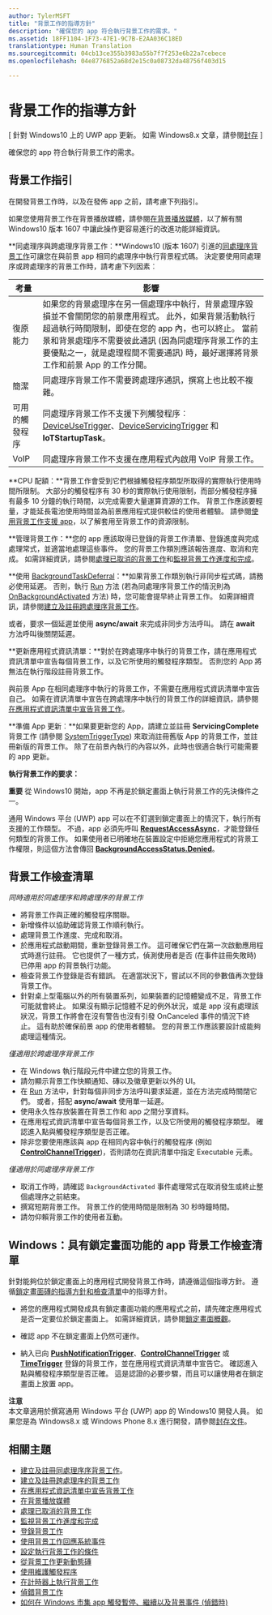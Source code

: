 ```yaml
---
author: TylerMSFT
title: "背景工作的指導方針"
description: "確保您的 app 符合執行背景工作的需求。"
ms.assetid: 18FF1104-1F73-47E1-9C7B-E2AA036C18ED
translationtype: Human Translation
ms.sourcegitcommit: 04cb13ce355b3983a55b7f7f253e6b22a7cebece
ms.openlocfilehash: 04e8776852a68d2e15c0a08732da48756f403d15

---
```


# 背景工作的指導方針

\[ 針對 Windows10 上的 UWP app 更新。 如需 Windows8.x 文章，請參閱[封存](http://go.microsoft.com/fwlink/p/?linkid=619132) \]

確保您的 app 符合執行背景工作的需求。

## 背景工作指引

在開發背景工作時，以及在發佈 app 之前，請考慮下列指引。

如果您使用背景工作在背景播放媒體，請參閱[在背景播放媒體](https://msdn.microsoft.com/en-us/windows/uwp/audio-video-camera/background-audio)，以了解有關 Windows10 版本 1607 中讓此操作更容易進行的改進功能詳細資訊。


  **同處理序與跨處理序背景工作︰**Windows10 (版本 1607) 引進的[同處理序背景工作](create-and-register-an-inproc-background-task.md)可讓您在與前景 app 相同的處理序中執行背景程式碼。 決定要使用同處理序或跨處理序的背景工作時，請考慮下列因素︰

|考量 | 影響 |
|--------------|--------|
|復原能力   | 如果您的背景處理序在另一個處理序中執行，背景處理序毀損並不會關閉您的前景應用程式。 此外，如果背景活動執行超過執行時間限制，即使在您的 app 內，也可以終止。 當前景和背景處理序不需要彼此通訊 (因為同處理序背景工作的主要優點之一，就是處理程間不需要通訊) 時，最好選擇將背景工作和前景 App 的工作分開。 |
|簡潔    | 同處理序背景工作不需要跨處理序通訊，撰寫上也比較不複雜。  |
|可用的觸發程序 | 同處理序背景工作不支援下列觸發程序︰[DeviceUseTrigger](https://msdn.microsoft.com/en-us/library/windows/apps/windows.applicationmodel.background.deviceusetrigger.aspx?f=255&MSPPError=-2147217396)、[DeviceServicingTrigger](https://msdn.microsoft.com/en-us/library/windows/apps/windows.applicationmodel.background.deviceservicingtrigger.aspx) 和 **IoTStartupTask**。 |
|VoIP | 同處理序背景工作不支援在應用程式內啟用 VoIP 背景工作。 |  

**CPU 配額：**背景工作會受到它們根據觸發程序類型所取得的實際執行使用時間所限制。 大部分的觸發程序有 30 秒的實際執行使用限制，而部分觸發程序擁有最多 10 分鐘的執行時間，以完成需要大量運算資源的工作。 背景工作應該要輕量，才能延長電池使用時間並為前景應用程式提供較佳的使用者體驗。 請參閱[使用背景工作支援 app](support-your-app-with-background-tasks.md)，以了解套用至背景工作的資源限制。

**管理背景工作：**您的 app 應該取得已登錄的背景工作清單、登錄進度與完成處理常式，並適當地處理這些事件。 您的背景工作類別應該報告進度、取消和完成。 如需詳細資訊，請參閱[處理已取消的背景工作](handle-a-cancelled-background-task.md)和[監視背景工作進度和完成](monitor-background-task-progress-and-completion.md)。

**使用 [BackgroundTaskDeferral](https://msdn.microsoft.com/library/windows/apps/hh700499)：**如果背景工作類別執行非同步程式碼，請務必使用延遲。 否則，執行 [Run](https://msdn.microsoft.com/library/windows/apps/windows.applicationmodel.background.ibackgroundtask.run.aspx) 方法 (若為同處理序背景工作的情況則為 [OnBackgroundActivated](https://msdn.microsoft.com/en-us/library/windows/apps/windows.ui.xaml.application.onbackgroundactivated.aspx) 方法) 時，您可能會提早終止背景工作。 如需詳細資訊，請參閱[建立及註冊跨處理序背景工作](create-and-register-an-outofproc-background-task.md)。

或者，要求一個延遲並使用 **async/await** 來完成非同步方法呼叫。 請在 **await** 方法呼叫後關閉延遲。

**更新應用程式資訊清單：**對於在跨處理序中執行的背景工作，請在應用程式資訊清單中宣告每個背景工作，以及它所使用的觸發程序類型。 否則您的 App 將無法在執行階段註冊背景工作。

與前景 App 在相同處理序中執行的背景工作，不需要在應用程式資訊清單中宣告自己。 如需在資訊清單中宣告在跨處理序中執行的背景工作的詳細資訊，請參閱[在應用程式資訊清單中宣告背景工作](declare-background-tasks-in-the-application-manifest.md)。

**準備 App 更新︰**如果要更新您的 App，請建立並註冊 **ServicingComplete** 背景工作 (請參閱 [SystemTriggerType](https://msdn.microsoft.com/library/windows/apps/br224839)) 來取消註冊舊版 App 的背景工作，並註冊新版的背景工作。 除了在前景內執行的內容以外，此時也很適合執行可能需要的 app 更新。

**執行背景工作的要求：**

> 
  **重要** 從 Windows10 開始，app 不再是於鎖定畫面上執行背景工作的先決條件之一。

通用 Windows 平台 (UWP) app 可以在不釘選到鎖定畫面上的情況下，執行所有支援的工作類型。 不過，app 必須先呼叫 [**RequestAccessAsync**](https://msdn.microsoft.com/library/windows/apps/hh700485)，才能登錄任何類型的背景工作。 如果使用者已明確地在裝置設定中拒絕您應用程式的背景工作權限，則這個方法會傳回 [**BackgroundAccessStatus.Denied**](https://msdn.microsoft.com/library/windows/apps/hh700439)。
## 背景工作檢查清單

*同時適用於同處理序和跨處理序的背景工作*

-   將背景工作與正確的觸發程序關聯。
-   新增條件以協助確認背景工作順利執行。
-   處理背景工作進度、完成和取消。
-   於應用程式啟動期間，重新登錄背景工作。 這可確保它們在第一次啟動應用程式時進行註冊。 它也提供了一種方式，偵測使用者是否 (在事件註冊失敗時) 已停用 app 的背景執行功能。
-   檢查背景工作登錄是否有錯誤。 在適當狀況下，嘗試以不同的參數值再次登錄背景工作。
-   針對桌上型電腦以外的所有裝置系列，如果裝置的記憶體變成不足，背景工作可能就會終止。 如果沒有顯示記憶體不足的例外狀況，或是 app 沒有處理該狀況，背景工作將會在沒有警告也沒有引發 OnCanceled 事件的情況下終止。 這有助於確保前景 app 的使用者體驗。 您的背景工作應該要設計成能夠處理這種情況。

*僅適用於跨處理序背景工作*

-   在 Windows 執行階段元件中建立您的背景工作。
-   請勿顯示背景工作快顯通知、磚以及徽章更新以外的 UI。
-   在 [Run](https://msdn.microsoft.com/library/windows/apps/windows.applicationmodel.background.ibackgroundtask.run.aspx) 方法中，針對每個非同步方法呼叫要求延遲，並在方法完成時關閉它們。 或者，搭配 **async/await** 使用單一延遲。
-   使用永久性存放裝置在背景工作和 app 之間分享資料。
-   在應用程式資訊清單中宣告每個背景工作，以及它所使用的觸發程序類型。 確認進入點與觸發程序類型是否正確。
-   除非您要使用應該與 app 在相同內容中執行的觸發程序 (例如 [**ControlChannelTrigger**](https://msdn.microsoft.com/library/windows/apps/hh701032))，否則請勿在資訊清單中指定 Executable 元素。

*僅適用於同處理序背景工作*

- 取消工作時，請確認 `BackgroundActivated` 事件處理常式在取消發生或終止整個處理序之前結束。
-   撰寫短期背景工作。 背景工作的使用時間是限制為 30 秒時鐘時間。
-   請勿仰賴背景工作的使用者互動。

## Windows：具有鎖定畫面功能的 app 背景工作檢查清單

針對能夠位於鎖定畫面上的應用程式開發背景工作時，請遵循這個指導方針。 遵循[鎖定畫面磚的指導方針和檢查清單](https://msdn.microsoft.com/library/windows/apps/hh465403)中的指導方針。

-   將您的應用程式開發成具有鎖定畫面功能的應用程式之前，請先確定應用程式是否一定要位於鎖定畫面上。 如需詳細資訊，請參閱[鎖定畫面概觀](https://msdn.microsoft.com/library/windows/apps/hh779720)。

-   確認 app 不在鎖定畫面上仍然可運作。

-   納入已向 [**PushNotificationTrigger**](https://msdn.microsoft.com/library/windows/apps/hh700543)、[**ControlChannelTrigger**](https://msdn.microsoft.com/library/windows/apps/hh701032) 或 [**TimeTrigger**](https://msdn.microsoft.com/library/windows/apps/br224843) 登錄的背景工作，並在應用程式資訊清單中宣告它。 確認進入點與觸發程序類型是否正確。 這是認證的必要步驟，而且可以讓使用者在鎖定畫面上放置 app。

**注意**  
本文章適用於撰寫通用 Windows 平台 (UWP) app 的 Windows10 開發人員。 如果您是為 Windows8.x 或 Windows Phone 8.x 進行開發，請參閱[封存文件](http://go.microsoft.com/fwlink/p/?linkid=619132)。

## 相關主題

* [建立及註冊同處理序序背景工作](create-and-register-an-inproc-background-task.md)。
* [建立及註冊跨處理序的背景工作](create-and-register-an-outofproc-background-task.md)
* [在應用程式資訊清單中宣告背景工作](declare-background-tasks-in-the-application-manifest.md)
* [在背景播放媒體](https://msdn.microsoft.com/en-us/windows/uwp/audio-video-camera/background-audio)
* [處理已取消的背景工作](handle-a-cancelled-background-task.md)
* [監視背景工作進度和完成](monitor-background-task-progress-and-completion.md)
* [登錄背景工作](register-a-background-task.md)
* [使用背景工作回應系統事件](respond-to-system-events-with-background-tasks.md)
* [設定執行背景工作的條件](set-conditions-for-running-a-background-task.md)
* [從背景工作更新動態磚](update-a-live-tile-from-a-background-task.md)
* [使用維護觸發程序](use-a-maintenance-trigger.md)
* [在計時器上執行背景工作](run-a-background-task-on-a-timer-.md)
* [偵錯背景工作](debug-a-background-task.md)
* [如何在 Windows 市集 app 觸發暫停、繼續以及背景事件 (偵錯時)](http://go.microsoft.com/fwlink/p/?linkid=254345)

 

 



<!--HONumber=Nov16_HO1-->


